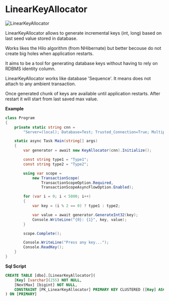 # LinearKeyAllocator
![LinearKeyAllocator](https://img.shields.io/nuget/v/LinearKeyAllocator)

LinearKeyAllocator allows to generate incremental keys (int, long) based
on last seed value stored in database.

Works likes the Hilo algorithm (from NHibernate) but better becouse
do not create big holes when application restarts.

It aims to be a tool for generating database keys without having to
rely on RDBMS identity column.

LinearKeyAllocator works like database 'Sequence'.
It means does not attach to any ambient transaction.

Once generated chunk of keys are available until application restarts.
After restart it will start from last saved max value.

**Example**
``` c#
class Program
{
    private static string cnn =
        "Server=(local); Database=Test; Trusted_Connection=True; MultipleActiveResultSets=true";

    static async Task Main(string[] args)
    {
        var generator = await new KeyAllocator(cnn).Initialize();

        const string type1 = "Type1";
        const string type2 = "Type2";

        using var scope =
            new TransactionScope(
                TransactionScopeOption.Required,
                TransactionScopeAsyncFlowOption.Enabled);

        for (var i = 0; i < 5000; i++)
        {
            var key = (i % 2 == 0) ? type1 : type2;

            var value = await generator.GenerateInt32(key);
            Console.WriteLine("{0}: {1}", key, value);
        }

        scope.Complete();

        Console.WriteLine("Press any key...");
        Console.ReadKey();
    }
}
```

**Sql Script**
``` SQL
CREATE TABLE [dbo].[LinearKeyAllocator](
    [Key] [varchar](255) NOT NULL,
    [NextMax] [bigint] NOT NULL,
    CONSTRAINT [PK_LinearKeyAllocator] PRIMARY KEY CLUSTERED ([Key] ASC)
) ON [PRIMARY]
```
